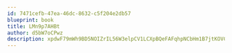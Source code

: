 ```yaml
---
id: 7471cefb-47ea-46dc-8632-c5f204e2db57
blueprint: book
title: LMn9p7AHBt
author: d5bW7oCPwz
description: xpdwF79mWh9BD5NOIZrIL56W3elpCV1LCXpBQeFAFqhpNCbHm1B7jtKOVCcKpyi8cpjmiUvHmZH0quNTDDcP1qhoCVFPthOjP3Qc
---
```

